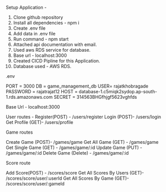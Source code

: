 Setup Application - 

1) Clone github repository
2) Install all dependencies - npm i
3) Create .env file
4) Add data in .env file
5) Run command - npm start
6) Attached api documentation with email.
7) Used aws RDS service for database.
8) Base url - localhost:3000
9) Created CICD Pipline for this Application.
10) Database used - AWS RDS.


.env

PORT = 3000
DB = game_management_db
USER= rajatkhobragade
PASSWORD = rajatrajat12
HOST = database-1.c5miqk2sydop.ap-south-1.rds.amazonaws.com
SECRET = 314563BHGfhjgf5623vghfds









Base Url - localhost:3000

User routes - 
Register(POST) - /users/register
Login (POST)- /users/login
Get Profile (GET)- /users/profile

Game routes

Create Game (POST)- /games/game
Get All Game (GET) - /games/game
Get Single Game (GET) - /games/game/:id
Update Game (PUT) - /games/game/:id
Delete Game (Delete) - /games/game/:id

Score route

Add Score(POST) - /scores/score
Get All Scores By Users (GET)- /scores/score/user/:userId
Get All Scores By Game (GET)- /scores/score/user/:gameId
